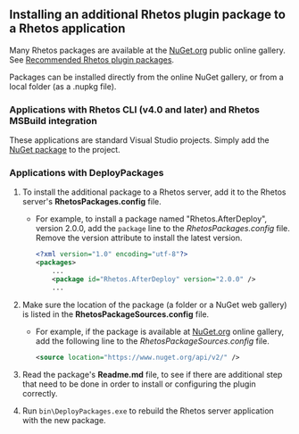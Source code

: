 ## Installing an additional Rhetos plugin package to a Rhetos application

Many Rhetos packages are available at the [NuGet.org](https://www.nuget.org/) public online gallery.
See [Recommended Rhetos plugin packages](Home#recommended-plugin-packages).

Packages can be installed directly from the online NuGet gallery, or from a local folder (as a .nupkg file).

### Applications with Rhetos CLI (v4.0 and later) and Rhetos MSBuild integration

These applications are standard Visual Studio projects.
Simply add the [NuGet package](https://docs.microsoft.com/en-us/nuget/quickstart/install-and-use-a-package-in-visual-studio) to the project.

### Applications with DeployPackages

1. To install the additional package to a Rhetos server, add it to the Rhetos server's **RhetosPackages.config** file.
    * For example, to install a package named "Rhetos.AfterDeploy", version 2.0.0, add the `package` line to the *RhetosPackages.config* file. Remove the version attribute to install the latest version.

        ```XML
        <?xml version="1.0" encoding="utf-8"?>
        <packages>
            ...
            <package id="Rhetos.AfterDeploy" version="2.0.0" />
            ...
        ```

2. Make sure the location of the package (a folder or a NuGet web gallery) is listed in the **RhetosPackageSources.config** file.
    * For example, if the package is available at [NuGet.org](https://www.nuget.org/) online gallery, add the following line to the *RhetosPackageSources.config* file.

        ```XML
        <source location="https://www.nuget.org/api/v2/" />
        ```

3. Read the package's **Readme.md** file, to see if there are additional step that need to be done in order to install or configuring the plugin correctly.

4. Run `bin\DeployPackages.exe` to rebuild the Rhetos server application with the new package.
